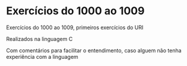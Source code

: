 # Exercícios do 1000 ao 1009

<p>Exercícios do 1000 ao 1009, primeiros exercícios do URI</p>
<p>Realizados na linguagem C</p>
<p>Com comentários para facilitar o entendimento, caso alguem não tenha experiência com a linguagem</p>
